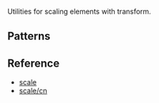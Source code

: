 Utilities for scaling elements with transform.

## Patterns



## Reference

- [scale](https://tailwindcss.com/docs/scale)
- [scale/cn](https://tailwindcss.cn/docs/scale)